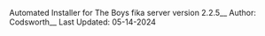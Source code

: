 Automated Installer for The Boys fika server version 2.2.5__
Author: Codsworth__
Last Updated: 05-14-2024
